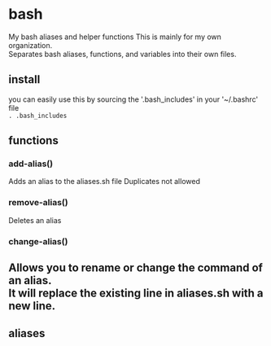 # bash
My bash aliases and helper functions
This is mainly for my own organization.\
Separates bash aliases, functions, and variables into their own files.


## install
you can easily use this by sourcing the '.bash_includes' in your '~/.bashrc' file \
`. .bash_includes`
## functions
### add-alias()
Adds an alias to the aliases.sh file
Duplicates not allowed

### remove-alias()
Deletes an alias


### change-alias()
Allows you to rename or change the command of an alias.\
It will replace the existing line in aliases.sh with a new line.
---
## aliases


